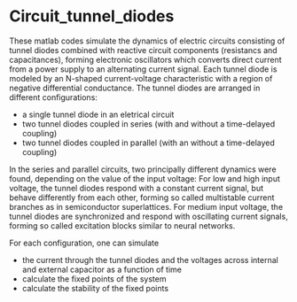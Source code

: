 # Circuit_tunnel_diodes

These matlab codes simulate the dynamics of electric circuits consisting of tunnel diodes combined with reactive circuit components (resistancs and capacitances), forming electronic oscillators which converts direct current from a power supply to an alternating current signal. Each tunnel diode is modeled by an N-shaped current-voltage characteristic with a region of negative differential conductance. The tunnel diodes are arranged in different configurations:

- a single tunnel diode in an eletrical circuit
- two tunnel diodes coupled in series (with and without a time-delayed coupling)
- two tunnel diodes coupled in parallel (with an without a time-delayed coupling)

In the series and parallel circuits, two principally different dynamics were found, depending on the value of the input voltage: For low and high input voltage, the tunnel diodes respond with a constant current signal, but behave differently from each other, forming so called multistable current branches as in semiconductor superlattices. For medium input voltage, the tunnel diodes are synchronized and respond with oscillating current signals, forming so called excitation blocks similar to neural networks.  

For each configuration, one can simulate
- the current through the tunnel diodes and the voltages across internal and external capacitor as a function of time
- calculate the fixed points of the system 
- calculate the stability of the fixed points


